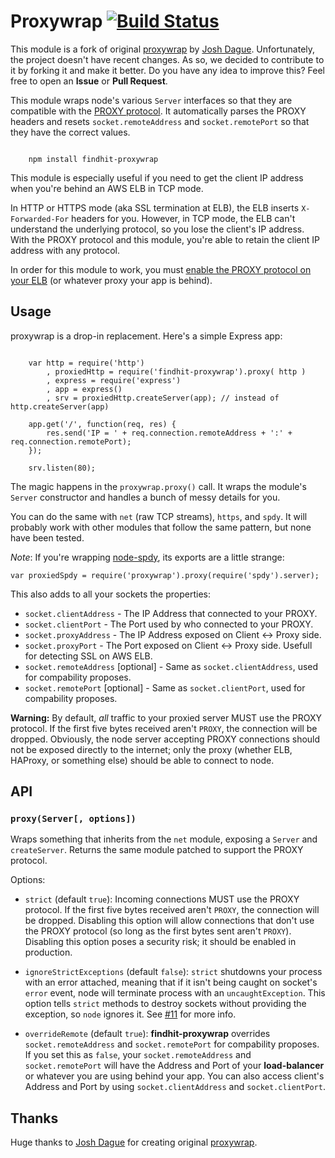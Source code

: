 # Proxywrap [![Build Status](https://travis-ci.org/findhit/proxywrap.svg?branch=master)](https://travis-ci.org/findhit/proxywrap)

This module is a fork of original [proxywrap](https://github.com/daguej/node-proxywrap) by [Josh Dague](https://github.com/daguej). Unfortunately, the project doesn't have recent changes. As so, we decided to contribute to it by forking it and make it better. Do you have any idea to improve this? Feel free to open an **Issue** or **Pull Request**.

This module wraps node's various `Server` interfaces so that they are compatible with the [PROXY protocol](http://haproxy.1wt.eu/download/1.5/doc/proxy-protocol.txt).  It automatically parses the PROXY headers and resets `socket.remoteAddress` and `socket.remotePort` so that they have the correct values.

```

    npm install findhit-proxywrap

```

This module is especially useful if you need to get the client IP address when you're behind an AWS ELB in TCP mode.

In HTTP or HTTPS mode (aka SSL termination at ELB), the ELB inserts `X-Forwarded-For` headers for you.  However, in TCP mode, the ELB can't understand the underlying protocol, so you lose the client's IP address.  With the PROXY protocol and this module, you're able to retain the client IP address with any protocol.

In order for this module to work, you must [enable the PROXY protocol on your ELB](http://docs.aws.amazon.com/ElasticLoadBalancing/latest/DeveloperGuide/enable-proxy-protocol.html) (or whatever proxy your app is behind).

Usage
-----

proxywrap is a drop-in replacement.  Here's a simple Express app:

```

    var http = require('http')
        , proxiedHttp = require('findhit-proxywrap').proxy( http )
        , express = require('express')
        , app = express()
        , srv = proxiedHttp.createServer(app); // instead of http.createServer(app)

    app.get('/', function(req, res) {
        res.send('IP = ' + req.connection.remoteAddress + ':' + req.connection.remotePort);
    });

    srv.listen(80);

```

The magic happens in the `proxywrap.proxy()` call.  It wraps the module's `Server` constructor and handles a bunch of messy details for you.

You can do the same with `net` (raw TCP streams), `https`, and `spdy`.  It will probably work with other modules that follow the same pattern, but none have been tested.

*Note*: If you're wrapping [node-spdy](https://github.com/indutny/node-spdy), its exports are a little strange:

    var proxiedSpdy = require('proxywrap').proxy(require('spdy').server);

This also adds to all your sockets the properties:
* `socket.clientAddress` - The IP Address that connected to your PROXY.
* `socket.clientPort` - The Port used by who connected to your PROXY.
* `socket.proxyAddress` - The IP Address exposed on Client <-> Proxy side.
* `socket.proxyPort` - The Port exposed on Client <-> Proxy side. Usefull for detecting SSL on AWS ELB.
* `socket.remoteAddress` [optional] - Same as `socket.clientAddress`, used for compability proposes.
* `socket.remotePort` [optional] - Same as `socket.clientPort`, used for compability proposes.

**Warning:** By default, *all* traffic to your proxied server MUST use the PROXY protocol.  If the first five bytes received aren't `PROXY`, the connection will be dropped.  Obviously, the node server accepting PROXY connections should not be exposed directly to the internet; only the proxy (whether ELB, HAProxy, or something else) should be able to connect to node.

API
---

### `proxy(Server[, options])`

Wraps something that inherits from the `net` module, exposing a `Server` and `createServer`.  Returns the same module patched to support the PROXY protocol.

Options:

- `strict` (default `true`): Incoming connections MUST use the PROXY protocol.  If the first five bytes received aren't `PROXY`, the connection will be dropped.  Disabling this option will allow connections that don't use the PROXY protocol (so long as the first bytes sent aren't `PROXY`).  Disabling this option poses a security risk; it should be enabled in production.

- `ignoreStrictExceptions` (default `false`): `strict` shutdowns your process with an error attached, meaning that if it isn't being caught on socket's `error` event, node will terminate process with an `uncaughtException`. This option tells `strict` methods to destroy sockets without providing the exception, so `node` ignores it. See [#11](https://github.com/findhit/proxywrap/issues/11) for more info.

- `overrideRemote` (default `true`): **findhit-proxywrap** overrides `socket.remoteAddress` and `socket.remotePort` for compability proposes. If you set this as `false`, your `socket.remoteAddress` and `socket.remotePort` will have the Address and Port of your **load-balancer** or whatever you are using behind your app. You can also access client's Address and Port by using `socket.clientAddress` and `socket.clientPort`.


Thanks
------

Huge thanks to [Josh Dague](https://github.com/daguej) for creating original [proxywrap](https://github.com/daguej/node-proxywrap).

